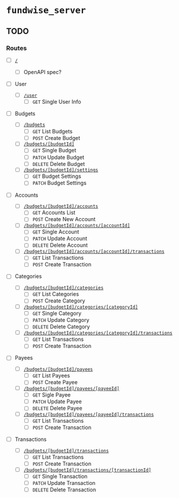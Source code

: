 # `fundwise_server`

## TODO

### Routes

- [ ] [`/`](./routes/index.dart)

  - [ ] OpenAPI spec?

- [ ] User

  - [ ] [`/user`](./routes/user.dart)
    - [ ] `GET` Single User Info

- [ ] Budgets

  - [ ] [`/budgets`](./routes/budgets/index.dart)
    - [ ] `GET` List Budgets
    - [ ] `POST` Create Budget
  - [ ] [`/budgets/[budgetId]`](./routes/budgets/[budgetId]/index.dart)
    - [ ] `GET` Single Budget
    - [ ] `PATCH` Update Budget
    - [ ] `DELETE` Delete Budget
  - [ ] [`/budgets/[budgetId]/settings`](./routes/budgets/[budgetId]/settings.dart)
    - [ ] `GET` Budget Settings
    - [ ] `PATCH` Budget Settings

- [ ] Accounts

  - [ ] [`/budgets/[budgetId]/accounts`](./routes/budgets/[budgetId]/accounts/index.dart)
    - [ ] `GET` Accounts List
    - [ ] `POST` Create New Account
  - [ ] [`/budgets/[budgetId]/accounts/[accountId]`](./routes/budgets/[budgetId]/accounts/[accountId]/index.dart)
    - [ ] `GET` Single Account
    - [ ] `PATCH` Update Account
    - [ ] `DELETE` Delete Account
  - [ ] [`/budgets/[budgetId]/accounts/[accountId]/transactions`](./routes/budgets/[budgetId]/accounts/[accountId]/transactions.dart)
    - [ ] `GET` List Transactions
    - [ ] `POST` Create Transaction

- [ ] Categories

  - [ ] [`/budgets/[budgetId]/categories`](./routes/budgets/[budgetId]/categories/index.dart)
    - [ ] `GET` List Categories
    - [ ] `POST` Create Category
  - [ ] [`/budgets/[budgetId]/categories/[categoryId]`](./routes/budgets/[budgetId]/categories/[categoryId]/index.dart)
    - [ ] `GET` Single Category
    - [ ] `PATCH` Update Category
    - [ ] `DELETE` Delete Category
  - [ ] [`/budgets/[budgetId]/categories/[categoryId]/transactions`](./routes/budgets/[budgetId]/categories/[categoryId]/transactions.dart)
    - [ ] `GET` List Transactions
    - [ ] `POST` Create Transaction

- [ ] Payees

  - [ ] [`/budgets/[budgetId]/payees`](./routes/budgets/[budgetId]/payees/index.dart)
    - [ ] `GET` List Payees
    - [ ] `POST` Create Payee
  - [ ] [`/budgets/[budgetId]/payees/[payeeId]`](./routes/budgets/[budgetId]/payees/[payeeId]/index.dart)
    - [ ] `GET` Sigle Payee
    - [ ] `PATCH` Update Payee
    - [ ] `DELETE` Delete Payee
  - [ ] [`/budgets/[budgetId]/payees/[payeeId]/transactions`](./routes/budgets/[budgetId]/payees/[payeeId]/transactions.dart)
    - [ ] `GET` List Transactions
    - [ ] `POST` Create Transaction

- [ ] Transactions

  - [ ] [`/budgets/[budgetId]/transactions`](./routes/budgets/[budgetId]/transactions/index.dart)
    - [ ] `GET` List Transactions
    - [ ] `POST` Create Transaction
  - [ ] [`/budgets/[budgetId]/transactions/[transactionId]`](./routes/budgets/[budgetId]/transactions/[transactionId].dart)
    - [ ] `GET` Single Transaction
    - [ ] `PATCH` Update Transaction
    - [ ] `DELETE` Delete Transaction
